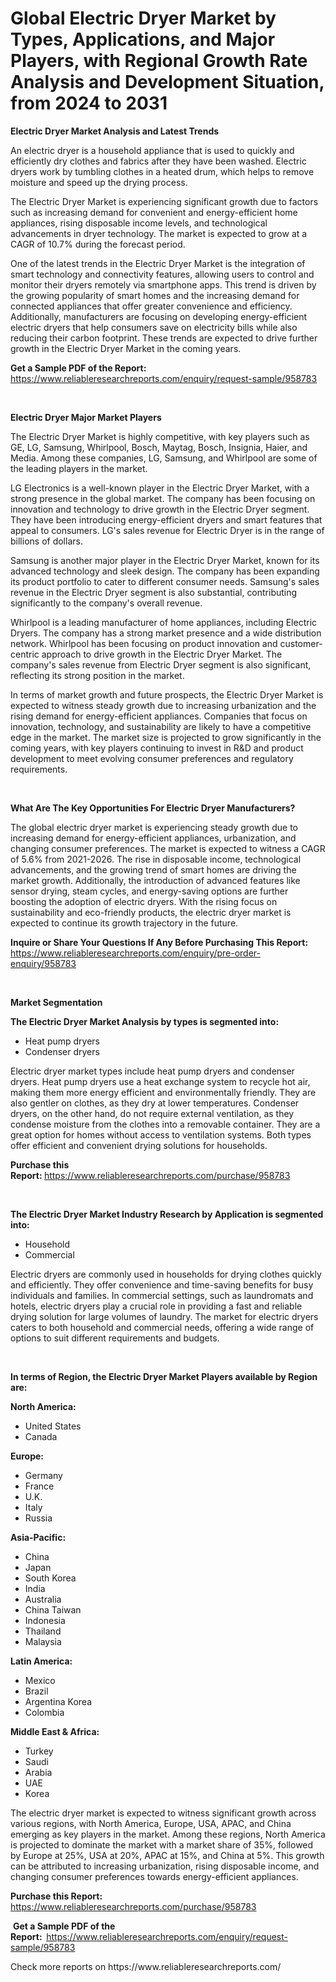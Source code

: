 <p><h1>Global Electric Dryer Market by Types, Applications, and Major Players, with Regional Growth Rate Analysis and Development Situation, from 2024 to 2031</h1></p><p><strong>Electric Dryer Market Analysis and Latest Trends</strong></p>
<p><p>An electric dryer is a household appliance that is used to quickly and efficiently dry clothes and fabrics after they have been washed. Electric dryers work by tumbling clothes in a heated drum, which helps to remove moisture and speed up the drying process.</p><p>The Electric Dryer Market is experiencing significant growth due to factors such as increasing demand for convenient and energy-efficient home appliances, rising disposable income levels, and technological advancements in dryer technology. The market is expected to grow at a CAGR of 10.7% during the forecast period.</p><p>One of the latest trends in the Electric Dryer Market is the integration of smart technology and connectivity features, allowing users to control and monitor their dryers remotely via smartphone apps. This trend is driven by the growing popularity of smart homes and the increasing demand for connected appliances that offer greater convenience and efficiency. Additionally, manufacturers are focusing on developing energy-efficient electric dryers that help consumers save on electricity bills while also reducing their carbon footprint. These trends are expected to drive further growth in the Electric Dryer Market in the coming years.</p></p>
<p><strong>Get a Sample PDF of the Report:&nbsp;</strong> <a href="https://www.reliableresearchreports.com/enquiry/request-sample/958783">https://www.reliableresearchreports.com/enquiry/request-sample/958783</a></p>
<p>&nbsp;</p>
<p><strong>Electric Dryer Major Market Players</strong></p>
<p><p>The Electric Dryer Market is highly competitive, with key players such as GE, LG, Samsung, Whirlpool, Bosch, Maytag, Bosch, Insignia, Haier, and Media. Among these companies, LG, Samsung, and Whirlpool are some of the leading players in the market.</p><p>LG Electronics is a well-known player in the Electric Dryer Market, with a strong presence in the global market. The company has been focusing on innovation and technology to drive growth in the Electric Dryer segment. They have been introducing energy-efficient dryers and smart features that appeal to consumers. LG's sales revenue for Electric Dryer is in the range of billions of dollars.</p><p>Samsung is another major player in the Electric Dryer Market, known for its advanced technology and sleek design. The company has been expanding its product portfolio to cater to different consumer needs. Samsung's sales revenue in the Electric Dryer segment is also substantial, contributing significantly to the company's overall revenue.</p><p>Whirlpool is a leading manufacturer of home appliances, including Electric Dryers. The company has a strong market presence and a wide distribution network. Whirlpool has been focusing on product innovation and customer-centric approach to drive growth in the Electric Dryer Market. The company's sales revenue from Electric Dryer segment is also significant, reflecting its strong position in the market.</p><p>In terms of market growth and future prospects, the Electric Dryer Market is expected to witness steady growth due to increasing urbanization and the rising demand for energy-efficient appliances. Companies that focus on innovation, technology, and sustainability are likely to have a competitive edge in the market. The market size is projected to grow significantly in the coming years, with key players continuing to invest in R&D and product development to meet evolving consumer preferences and regulatory requirements.</p></p>
<p>&nbsp;</p>
<p><strong>What Are The Key Opportunities For Electric Dryer Manufacturers?</strong></p>
<p><p>The global electric dryer market is experiencing steady growth due to increasing demand for energy-efficient appliances, urbanization, and changing consumer preferences. The market is expected to witness a CAGR of 5.6% from 2021-2026. The rise in disposable income, technological advancements, and the growing trend of smart homes are driving the market growth. Additionally, the introduction of advanced features like sensor drying, steam cycles, and energy-saving options are further boosting the adoption of electric dryers. With the rising focus on sustainability and eco-friendly products, the electric dryer market is expected to continue its growth trajectory in the future.</p></p>
<p><strong>Inquire or Share Your Questions If Any Before Purchasing This Report:</strong> <a href="https://www.reliableresearchreports.com/enquiry/pre-order-enquiry/958783">https://www.reliableresearchreports.com/enquiry/pre-order-enquiry/958783</a></p>
<p>&nbsp;</p>
<p><strong>Market Segmentation</strong></p>
<p><strong>The Electric Dryer Market Analysis by types is segmented into:</strong></p>
<p><ul><li>Heat pump dryers</li><li>Condenser dryers</li></ul></p>
<p><p>Electric dryer market types include heat pump dryers and condenser dryers. Heat pump dryers use a heat exchange system to recycle hot air, making them more energy efficient and environmentally friendly. They are also gentler on clothes, as they dry at lower temperatures. Condenser dryers, on the other hand, do not require external ventilation, as they condense moisture from the clothes into a removable container. They are a great option for homes without access to ventilation systems. Both types offer efficient and convenient drying solutions for households.</p></p>
<p><strong>Purchase this Report:&nbsp;</strong><a href="https://www.reliableresearchreports.com/purchase/958783">https://www.reliableresearchreports.com/purchase/958783</a></p>
<p>&nbsp;</p>
<p><strong>The Electric Dryer Market Industry Research by Application is segmented into:</strong></p>
<p><ul><li>Household</li><li>Commercial</li></ul></p>
<p><p>Electric dryers are commonly used in households for drying clothes quickly and efficiently. They offer convenience and time-saving benefits for busy individuals and families. In commercial settings, such as laundromats and hotels, electric dryers play a crucial role in providing a fast and reliable drying solution for large volumes of laundry. The market for electric dryers caters to both household and commercial needs, offering a wide range of options to suit different requirements and budgets.</p></p>
<p>&nbsp;</p>
<p><strong>In terms of Region, the Electric Dryer Market Players available by Region are:</strong></p>
<p>
    <p> <strong> North America: </strong>
        <ul>
            <li>United States</li>
            <li>Canada</li>
        </ul>
        </p> 
    <p> <strong> Europe: </strong>
        <ul>
            <li>Germany</li>
            <li>France</li>
            <li>U.K.</li>
            <li>Italy</li>
            <li>Russia</li>
        </ul>
        </p> 
    <p> <strong> Asia-Pacific: </strong>
        <ul>
            <li>China</li>
            <li>Japan</li>
            <li>South Korea</li>
            <li>India</li>
            <li>Australia</li>
            <li>China Taiwan</li>
            <li>Indonesia</li>
            <li>Thailand</li>
            <li>Malaysia</li>
        </ul>
        </p> 
    <p> <strong> Latin America: </strong>
        <ul>
            <li>Mexico</li>
            <li>Brazil</li>
            <li>Argentina Korea</li>
            <li>Colombia</li>
        </ul>
        </p> 
    <p> <strong> Middle East & Africa: </strong>
        <ul>
            <li>Turkey</li>
            <li>Saudi</li>
            <li>Arabia</li>
            <li>UAE</li>
            <li>Korea</li>
        </ul>
    </p>
    </p>
<p><p>The electric dryer market is expected to witness significant growth across various regions, with North America, Europe, USA, APAC, and China emerging as key players in the market. Among these regions, North America is projected to dominate the market with a market share of 35%, followed by Europe at 25%, USA at 20%, APAC at 15%, and China at 5%. This growth can be attributed to increasing urbanization, rising disposable income, and changing consumer preferences towards energy-efficient appliances.</p></p>
<p><strong>Purchase this Report: </strong><a href="https://www.reliableresearchreports.com/purchase/958783">https://www.reliableresearchreports.com/purchase/958783</a></p>
<p>&nbsp;<strong>Get a Sample PDF of the Report:&nbsp;&nbsp;</strong><a href="https://www.reliableresearchreports.com/enquiry/request-sample/958783">https://www.reliableresearchreports.com/enquiry/request-sample/958783</a></p>
<p><strong></strong></p>
<p>Check more reports on https://www.reliableresearchreports.com/</p>